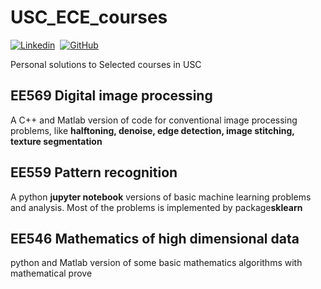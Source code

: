 # USC_ECE_courses

[![Linkedin](https://img.shields.io/badge/LinkedIn-0077B5?style=for-the-badge&logo=linkedin&logoColor=white)](https://www.linkedin.com/in/qirui-sun-2a144614a/)&nbsp;
[![GitHub](https://img.shields.io/badge/GitHub-100000?style=for-the-badge&logo=github&logoColor=white)](https://github.com/George0726)

Personal solutions to Selected courses in USC

## EE569 Digital image processing

A C++ and Matlab version of code for conventional image processing problems, like **halftoning, denoise, edge detection, image stitching, texture segmentation**


## EE559 Pattern recognition

A python **jupyter notebook** versions of basic machine learning problems and analysis. Most of the problems is implemented by package**sklearn**


## EE546 Mathematics of high dimensional data

python and Matlab version of some basic mathematics algorithms with mathematical prove
